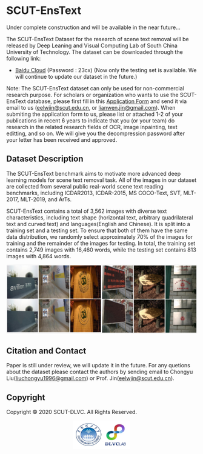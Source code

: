 # SCUT-EnsText

Under complete construction and will be available in the near future...

The SCUT-EnsText Dataset for the research of scene text removal will be released by Deep Leaning and Visual Computing Lab of South China University of Technology. The dataset can be downloaded through the following link:

- [Baidu Cloud](https://pan.baidu.com/s/1dRqQqLvOq21PV8G8PsA3dw) (Password : 23cx) (Now only the testing set is available. We will continue to update our dataset in the future.) 

Note: The SCUT-EnsText dataset can only be used for non-commercial research purpose. For scholars or organization who wants to use the SCUT-EnsText database, please first fill in this [Application Form](https://github.com/HCIILAB/SCUT-EnsText/blob/master/Application_Form/Application_Form_for_Using_SCUT-EnsText_2020.doc) and send it via email to us (eelwjin@scut.edu.cn, or lianwen.jin@gmail.com). When submiting the application form to us, please list or attached 1-2 of your publications in recent 6 years to indicate that you (or your team) do research in the related research fields of OCR, image inpainting, text editting, and so on.  We will give you the decompression password after your letter has been received and approved.

## Dataset Description
The SCUT-EnsText benchmark aims to motivate more advanced deep learning models for scene text removal task. All of the images in our dataset are collected from several public real-world scene text reading benchmarks, including ICDAR2013, ICDAR-2015, MS COCO-Text, SVT, MLT-2017, MLT-2019, and ArTs.

SCUT-EnsText contains a total of 3,562 images with diverse text characteristics, including text shape (horizontal text, arbitrary quadrilateral text and curved text) and languages(English and Chinese). It is split into a training set and a testing set. To ensure that both of them have the same data distribution, we randomly select approximately 70% of the images for training and the remainder of the images for testing. In total, the training set contains 2,749 images with 16,460 words, while the testing set contains 813 images with 4,864 words.

![image](./images/1.jpg)

## Citation and Contact

Paper is still under review, we will update it in the future.
For any quetions about the dataset please contact the authors by sending email to Chongyu Liu([liuchongyu1996@gmail.com](mailto:liuchongyu1996@gmail.com)) or Prof. Jin([eelwjin@scut.edu.cn](mailto:eelwjin@scut.edu.cn)).

## Copyright

Copyright © 2020 SCUT-DLVC. All Rights Reserved.

<p align="center">
    <img src="./images/scut-dlvc.jpeg" alt="Sample"  width="150" height="75">
    <p align="center">
        <em></em>
    </p>
</p>

